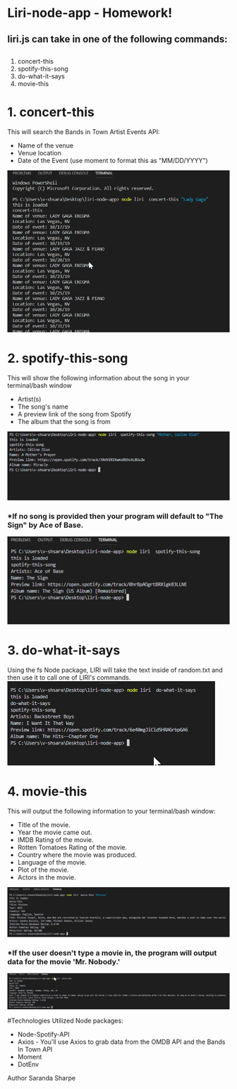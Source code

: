 # Liri-node-app - Homework!


## liri.js can take in one of the following commands:<h2>

1. concert-this
2. spotify-this-song
3. do-what-it-says
4. movie-this


# 1. concert-this

This will search the Bands in Town Artist Events API:

* Name of the venue
* Venue location
* Date of the Event (use moment to format this as "MM/DD/YYYY")

![concert-this](/images/concertthis.png)


# 2. spotify-this-song

This will show the following information about the song in your terminal/bash window
  

* Artist(s)
* The song's name
* A preview link of the song from Spotify
* The album that the song is from

![spotify-this-song](/images/spotify-this1.png)

###     *If no song is provided then your program will default to "The Sign" by Ace of Base.

![spotify-this-song](/images/spotify-this.png)


# 3. do-what-it-says

Using the fs Node package, LIRI will take the text inside of random.txt and then use it to call one of LIRI's commands.
![do-what-it-says](/images/do-what-it-says.png)


# 4. movie-this
This will output the following information to your terminal/bash window:

   * Title of the movie.
   * Year the movie came out.
   * IMDB Rating of the movie.
   * Rotten Tomatoes Rating of the movie.
   * Country where the movie was produced.
   * Language of the movie.
   * Plot of the movie.
   * Actors in the movie.

![movie-this](/images/movie-this1.png)

###     *If the user doesn't type a movie in, the program will output data for the movie 'Mr. Nobody.'

![movie-this](/images/movie-this2.png)





#Technologies Utilized
Node packages:
* Node-Spotify-API
* Axios - You'll use Axios to grab data from the OMDB API and the Bands In Town API
* Moment
* DotEnv





Author
Saranda Sharpe